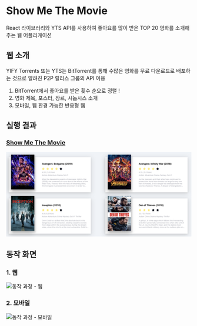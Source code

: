 # Show Me The Movie

React 라이브러리와 YTS API를 사용하여 좋아요를 많이 받은 TOP 20 영화를 소개해주는 웹 어플리케이션

## 웹 소개
YIFY Torrents 또는 YTS는 BitTorrent를 통해 수많은 영화를 무료 다운로드로 배포하는 것으로 알려진 P2P 릴리스 그룹의 API 이용

1. BitTorrent에서 좋아요를 받은 횟수 순으로 정렬 !
2. 영화 제목, 포스터, 장르, 시놉시스 소개
3. 모바일, 웹 환경 가능한 반응형 웹

## 실행 결과
### [Show Me The Movie](https://wwlee94.github.io/show-me-the-movie)
![결과 페이지](./public/SMTM.png)

## 동작 화면
### 1. 웹
![동작 과정 - 웹](./public/SMTM-desktop.gif)
### 2. 모바일
![동작 과정 - 모바일](./public/SMTM-mobile.gif)